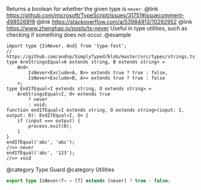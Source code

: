 Returns a boolean for whether the given type is `never`.
@link <https://github.com/microsoft/TypeScript/issues/31751#issuecomment-498526919>
@link <https://stackoverflow.com/a/53984913/10292952>
@link <https://www.zhenghao.io/posts/ts-never>
Useful in type utilities, such as checking if something does not occur.
@example

    import type {IsNever, And} from 'type-fest';
    // https://github.com/andnp/SimplyTyped/blob/master/src/types/strings.ts
    type AreStringsEqual<A extends string, B extends string> =
        And<
            IsNever<Exclude<A, B>> extends true ? true : false,
            IsNever<Exclude<B, A>> extends true ? true : false
        >;
    type EndIfEqual<I extends string, O extends string> =
        AreStringsEqual<I, O> extends true
            ? never
            : void;
    function endIfEqual<I extends string, O extends string>(input: I, output: O): EndIfEqual<I, O> {
        if (input === output) {
            process.exit(0);
        }
    }
    endIfEqual('abc', 'abc');
    //=> never
    endIfEqual('abc', '123');
    //=> void

@category Type Guard
@category Utilities

``` typescript
export type IsNever<T> = [T] extends [never] ? true : false;
```